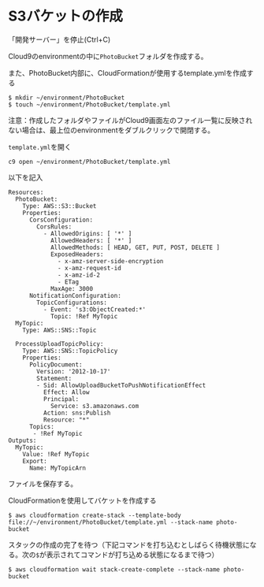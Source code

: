 # S3バケットの作成

「開発サーバー」を停止(Ctrl+C)

Cloud9のenvironmentの中に`PhotoBucket`フォルダを作成する。

また、PhotoBucket内部に、CloudFormationが使用するtemplate.ymlを作成する

```
$ mkdir ~/environment/PhotoBucket
$ touch ~/environment/PhotoBucket/template.yml
```

注意：作成したフォルダやファイルがCloud9画面左のファイル一覧に反映されない場合は、最上位のenvironmentをダブルクリックで開閉する。

`template.yml`を開く

```
c9 open ~/environment/PhotoBucket/template.yml
```

以下を記入

```
Resources:
  PhotoBucket:
    Type: AWS::S3::Bucket
    Properties:
      CorsConfiguration:
        CorsRules:
          - AllowedOrigins: [ '*' ]
            AllowedHeaders: [ '*' ]
            AllowedMethods: [ HEAD, GET, PUT, POST, DELETE ]
            ExposedHeaders:
              - x-amz-server-side-encryption
              - x-amz-request-id
              - x-amz-id-2
              - ETag
            MaxAge: 3000
      NotificationConfiguration:
        TopicConfigurations:
          - Event: 's3:ObjectCreated:*'
            Topic: !Ref MyTopic
  MyTopic:
    Type: AWS::SNS::Topic

  ProcessUploadTopicPolicy:
    Type: AWS::SNS::TopicPolicy
    Properties:
      PolicyDocument:
        Version: '2012-10-17'
        Statement:
        - Sid: AllowUploadBucketToPushNotificationEffect
          Effect: Allow
          Principal:
            Service: s3.amazonaws.com
          Action: sns:Publish
          Resource: "*"
      Topics: 
       - !Ref MyTopic
Outputs:
  MyTopic:
    Value: !Ref MyTopic
    Export:
      Name: MyTopicArn
```

ファイルを保存する。

CloudFormationを使用してバケットを作成する
```
$ aws cloudformation create-stack --template-body file://~/environment/PhotoBucket/template.yml --stack-name photo-bucket

```
スタックの作成の完了を待つ（下記コマンドを打ち込むとしばらく待機状態になる。次の`$`が表示されてコマンドが打ち込める状態になるまで待つ）
```
$ aws cloudformation wait stack-create-complete --stack-name photo-bucket
```

